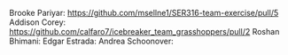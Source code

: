 Brooke Pariyar: https://github.com/msellne1/SER316-team-exercise/pull/5
Addison Corey: https://github.com/calfaro7/icebreaker_team_grasshoppers/pull/2
Roshan Bhimani:
Edgar Estrada:
Andrea Schoonover: 
